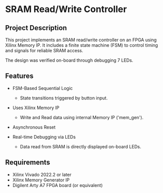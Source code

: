 # SRAM Read/Write Controller

## Project Description
This project implements an SRAM read/write controller on an FPGA using Xilinx Memory IP. 
 It includes a finite state machine (FSM) to control timing and signals for reliable SRAM access.
 
The design was verified on-board through debugging 7 LEDs.

## Features

- FSM-Based Sequential Logic
  - State transitions triggered by button input.
 
- Uses Xilinx Memory IP
  - Write and Read data using internal Memory IP ('mem_gen').

- Asynchronous Reset

- Real-time Debugging via LEDs
  - Data read from SRAM is directly displayed on-board LEDs.
 

## Requirements
- Xilinx Vivado 2022.2 or later
- Xilinx Memory Generator IP
- Digilent Arty A7 FPGA board (or equivalent)








